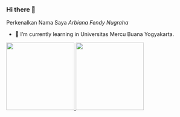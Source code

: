 ### Hi there 👋

Perkenalkan Nama Saya *Arbiana Fendy Nugraha*  

- 🌱 I’m currently learning in Universitas Mercu Buana Yogyakarta.

<p align="left">
<a href="https://github.com/Fennugrh">
  <img height="180em" src="https://github-readme-stats-eight-theta.vercel.app/api?username=Fennugrh&show_icons=true&theme=algolia&include_all_commits=true&count_private=true"/>
  <img height="180em" src="https://github-readme-stats-eight-theta.vercel.app/api/top-langs/?username=Fennugrh&layout=compact&langs_count=8&theme=algolia"/>
</a>
</p>

<!--
**Fennugrh/Fennugrh** is a ✨ _special_ ✨ repository because its `README.md` (this file) appears on your GitHub profile.

Here are some ideas to get you started:

- 🔭 I’m currently working on ...
- 🌱 I’m currently learning ...
- 👯 I’m looking to collaborate on ...
- 🤔 I’m looking for help with ...
- 💬 Ask me about ...
- 📫 How to reach me: ...
- 😄 Pronouns: ...
- ⚡ Fun fact: ...
-->
